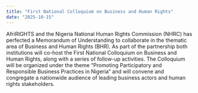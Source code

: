 ```yaml
---
title: "First National Colloquium on Business and Human Rights"
date: "2025-10-15"
---
```


AfriRIGHTS and the Nigeria National Human Rights Commission (NHRC) has perfected a Memorandum of Understanding to collaborate in the thematic area of Business and Human Rights (BHR). As part of the partnership both institutions will co-host the First National Colloquium on Business and Human Rights, along with a series of follow-up activities. The Colloquium will be organized under the theme “Promoting Participatory and Responsible Business Practices in Nigeria” and will convene and congregate a nationwide audience of leading business actors and human rights stakeholders.
